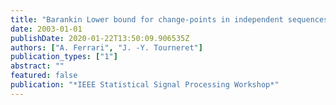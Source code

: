 ```yaml
---
title: "Barankin Lower bound for change-points in independent sequences"
date: 2003-01-01
publishDate: 2020-01-22T13:50:09.906535Z
authors: ["A. Ferrari", "J. -Y. Tourneret"]
publication_types: ["1"]
abstract: ""
featured: false
publication: "*IEEE Statistical Signal Processing Workshop*"
---
```


